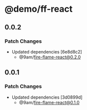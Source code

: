 # @demo/ff-react

## 0.0.2

### Patch Changes

-   Updated dependencies [6e8d8c2]
    -   @9am/fire-flame-react@0.2.0

## 0.0.1

### Patch Changes

-   Updated dependencies [3d0899d]
    -   @9am/fire-flame-react@0.1.0
